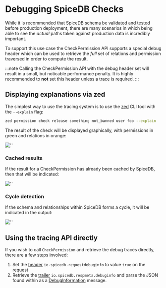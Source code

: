 # Debugging SpiceDB Checks

While it is recommended that SpiceDB [schema] be [validated and tested] before production deployment, there are many scenarios in which being able to see the _actual_ paths taken against production data is incredibly important.

[schema]: schema
[validated and tested]: validation-and-testing

To support this use case the CheckPermission API supports a special debug header which can be used to retrieve the _full_ set of relations and permission traversed in order to compute the result.

:::note
Calling the CheckPermission API with the debug header set will result in a small, but noticable performance penalty. It is highly recommended to **not** set this header unless a trace is required.
:::

## Displaying explanations via zed

The simplest way to use the tracing system is to use the [zed] CLI tool with the `--explain` flag:

[zed]: https://github.com/authzed/zed

```sh
zed permission check release something not_banned user foo --explain
```

The result of the check will be displayed graphically, with permissions in green and relations in orange:

![''](/img/explain-success.png)

### Cached results

If the result for a CheckPermission has already been cached by SpiceDB, then that will be indicated:

![''](/img/explain-cached.png)

### Cycle detection

If the schema and relationships within SpiceDB forms a cycle, it will be indicated in the output:

![''](/img/explain-cycle.png)

## Using the tracing API directly

If you wish to call `CheckPermission` and retrieve the debug traces directly, there are a few steps involved:

1. Set the [header] `io.spicedb.requestdebuginfo` to value `true` on the request
2. Retrieve the [trailer] `io.spicedb.respmeta.debuginfo` and parse the JSON found within as a [DebugInformation] message.

[header]: https://github.com/authzed/authzed-go/blob/ff2f106e02f945e0f9f8a4df7dfeb20641924b1f/pkg/requestmeta/requestmeta.go#L24
[trailer]: https://github.com/authzed/authzed-go/blob/ff2f106e02f945e0f9f8a4df7dfeb20641924b1f/pkg/responsemeta/responsemeta.go#L40
[debuginformation]: https://buf.build/authzed/api/docs/main:authzed.api.v1#authzed.api.v1.DebugInformation
